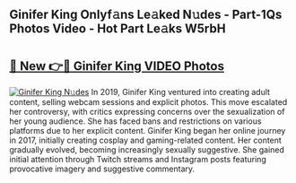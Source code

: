 ## Ginifer King Onlyf𝚊ns Le𝚊ked N𝚞des - Part-1Qs Photos Video - Hot Part Le𝚊ks W5rbH

# <h2><a href="http://ac31681.deff.icu/?id=Ginifer+King">🔗 New 👉🔴 Ginifer King VIDEO Photos</a></h2>

[![Ginifer King N𝚞des](https://i.imgur.com/rIISA9y.gif)](http://ac31681.deff.icu/?id=Ginifer+King)
In 2019, Ginifer King ventured into creating adult content, selling webcam sessions and explicit photos. This move escalated her controversy, with critics expressing concerns over the sexualization of her young audience. She has faced bans and restrictions on various platforms due to her explicit content. Ginifer King began her online journey in 2017, initially creating cosplay and gaming-related content. Her content gradually evolved, becoming increasingly sexually suggestive. She gained initial attention through Twitch streams and Instagram posts featuring provocative imagery and suggestive commentary.

